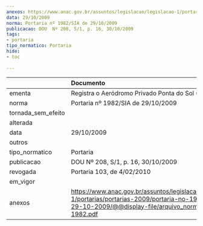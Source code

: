 ```yaml
---
anexos: https://www.anac.gov.br/assuntos/legislacao/legislacao-1/portarias/portarias-2009/portaria-no-1982-sia-de-29-10-2009/@@display-file/arquivo_norma/PA2009-1982.pdf
data: 29/10/2009
norma: Portaria nº 1982/SIA de 29/10/2009
publicacao: DOU  Nº 208, S/1, p. 16, 30/10/2009
tags:
- portaria
tipo_normatico: Portaria
hide: 
- toc 
 
---
```


|                    | Documento                                                                                                                                                         |
|:-------------------|:------------------------------------------------------------------------------------------------------------------------------------------------------------------|
| ementa             | Registra o Aeródromo Privado Ponta do Sol (MG).                                                                                                                   |
| norma              | Portaria nº 1982/SIA de 29/10/2009                                                                                                                                |
| tornada_sem_efeito |                                                                                                                                                                   |
| alterada           |                                                                                                                                                                   |
| data               | 29/10/2009                                                                                                                                                        |
| outros             |                                                                                                                                                                   |
| tipo_normatico     | Portaria                                                                                                                                                          |
| publicacao         | DOU  Nº 208, S/1, p. 16, 30/10/2009                                                                                                                               |
| revogada           | Portaria 103, de 4/02/2010                                                                                                                                        |
| em_vigor           |                                                                                                                                                                   |
| anexos             | https://www.anac.gov.br/assuntos/legislacao/legislacao-1/portarias/portarias-2009/portaria-no-1982-sia-de-29-10-2009/@@display-file/arquivo_norma/PA2009-1982.pdf |